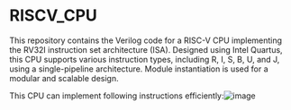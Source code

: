 # RISCV_CPU
This repository contains the Verilog code for a RISC-V CPU implementing the RV32I instruction set architecture (ISA). Designed using Intel Quartus, this CPU supports various instruction types, including R, I, S, B, U, and J, using a single-pipeline architecture. Module instantiation is used for a modular and scalable design.

This CPU can implement following instructions efficiently:![image](https://github.com/user-attachments/assets/3a91c704-e7a8-4b7a-bdc6-51d030ead9b7)
